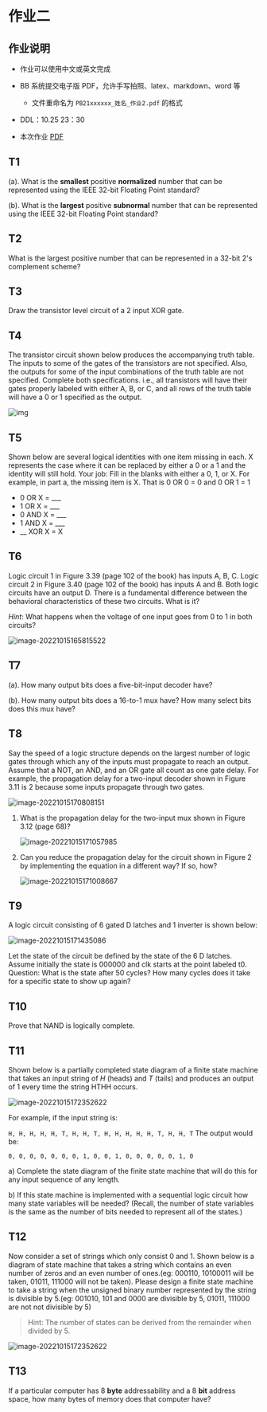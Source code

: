 # 作业二

## 作业说明

- 作业可以使用中文或英文完成

- BB 系统提交电子版 PDF，允许手写拍照、latex、markdown、word 等
  - 文件重命名为 `PB21xxxxxx_姓名_作业2.pdf` 的格式

- DDL：10.25 23：30

- 本次作业 [PDF](/pdf/hw2.pdf)

## T1

(a). What is the **smallest** positive **normalized** number that can be represented using the IEEE 32-bit Floating Point standard?

(b). What is the **largest** positive **subnormal** number that can be represented using the IEEE 32-bit Floating Point standard?

## T2

What is the largest positive number that can be represented in a 32-bit 2's complement scheme?

## T3

Draw the transistor level circuit of a 2 input XOR gate.

## T4

The transistor circuit shown below produces the accompanying truth table. The inputs to some of the gates of the transistors are not specified. Also, the outputs for some of the input combinations of the truth table are not specified. Complete both specifications. i.e., all transistors will have their gates properly labeled with either A, B, or C, and all rows of the truth table will have a 0 or 1 specified as the output.

![img](hw2/image-20221015165815523.jpg)

## T5

Shown below are several logical identities with one item missing in each. X represents the case where it can be replaced by either a 0 or a 1 and the identity will still hold. Your job: Fill in the blanks with either a 0, 1, or X.
For example, in part a, the missing item is X. That is 0 OR 0 = 0 and 0 OR 1 = 1

- 0 OR X = \_\_\_
- 1 OR X = \_\_\_
- 0 AND X = \_\_\_
- 1 AND X = \_\_\_
- \_\_ XOR X = X

## T6

Logic circuit 1 in Figure 3.39 (page 102 of the book) has inputs A, B, C. Logic circuit 2 in Figure 3.40 (page 102 of the book) has inputs A and B. Both logic circuits have an output D. There is a fundamental difference between the behavioral characteristics of these two circuits. What is it?

_Hint_: What happens when the voltage of one input goes from 0 to 1 in both circuits?

![image-20221015165815522](hw2/image-20221015165815522.png)

## T7

(a). How many output bits does a five-bit-input decoder have?

(b). How many output bits does a 16-to-1 mux have? How many select bits does this mux have?

## T8

Say the speed of a logic structure depends on the largest number of logic gates through which any of the inputs must propagate to reach an output. Assume that a NOT, an AND, and an OR gate all count as one gate delay. For example, the propagation delay for a two-input decoder shown in Figure 3.11 is 2 because some inputs propagate through two gates.

![image-20221015170808151](hw2/image-20221015170808151.png)

1. What is the propagation delay for the two-input mux shown in Figure 3.12 (page 68)?

   ![image-20221015171057985](hw2/image-20221015171057985.png)

2. Can you reduce the propagation delay for the circuit shown in Figure 2 by implementing the equation in a different way? If so, how?

   ![image-20221015171008667](hw2/image-20221015171008667.png)

## T9

A logic circuit consisting of 6 gated D latches and 1 inverter is shown below:

![image-20221015171435086](hw2/image-20221015171435086.png)

Let the state of the circuit be defined by the state of the 6 D latches. Assume initially the state is 000000 and clk starts at the point labeled t0.
Question: What is the state after 50 cycles? How many cycles does it take for a specific state to show up again?

## T10

Prove that NAND is logically complete.

## T11

Shown below is a partially completed state diagram of a finite state machine that takes an input string of _H_ (heads) and _T_ (tails) and produces an output of 1 every time the string HTHH occurs.

![image-20221015172352622](hw2/image-20221015172352622.png)

For example, if the input string is:

`H, H, H, H, H, T, H, H, T, H, H, H, H, H, T, H, H, T`
The output would be:

`0, 0, 0, 0, 0, 0, 0, 1, 0, 0, 1, 0, 0, 0, 0, 0, 1, 0`

a) Complete the state diagram of the finite state machine that will do this for any input sequence of any length.

b) If this state machine is implemented with a sequential logic circuit how many state variables will be needed? (Recall, the number of state variables is the same as the number of bits needed to represent all of the states.)

## T12

Now consider a set of strings which only consist 0 and 1. Shown below is a diagram of state machine that takes a string which contains an even number of zeros and an even number of ones.(eg: 000110, 10100011 will be taken, 01011, 111000 will not be taken). Please design a finite state machine to take a string when the unsigned binary number represented by the string is divisible by 5.(eg: 001010, 101 and 0000 are divisible by 5, 01011, 111000 are not not divisible by 5)

> Hint: The number of states can be derived from the remainder when divided by 5.

![image-20221015172352622](hw2/T12_1.png)

## T13

If a particular computer has 8 **byte** addressability and a 8 **bit** address space, how many bytes of memory does that computer have?
